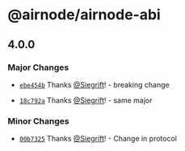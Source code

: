 # @airnode/airnode-abi

## 4.0.0
### Major Changes



- [`ebe454b`](https://github.com/Siegrift/airnode/commit/ebe454bb9f5485f6f1a2a5d084e943af022a8561) Thanks [@Siegrift](https://github.com/Siegrift)! - breaking change



- [`18c792a`](https://github.com/Siegrift/airnode/commit/18c792ae4e5da68a9fa4af1222bb07f85e82ab93) Thanks [@Siegrift](https://github.com/Siegrift)! - same major


### Minor Changes



- [`00b7325`](https://github.com/Siegrift/airnode/commit/00b7325fa6559183be33292653eb0a044169441f) Thanks [@Siegrift](https://github.com/Siegrift)! - Change in protocol
